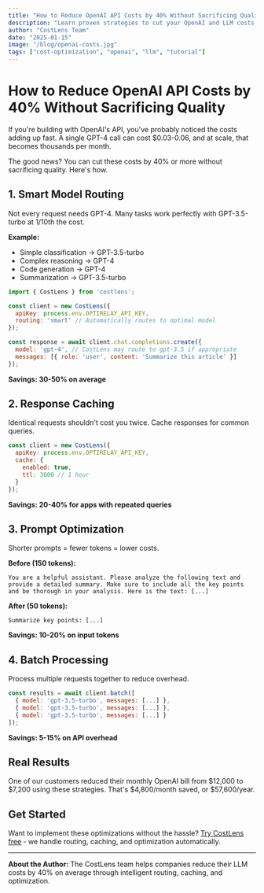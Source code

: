 ```yaml
---
title: "How to Reduce OpenAI API Costs by 40% Without Sacrificing Quality"
description: "Learn proven strategies to cut your OpenAI and LLM costs while maintaining response quality. Real examples and code included."
author: "CostLens Team"
date: "2025-01-15"
image: "/blog/openai-costs.jpg"
tags: ["cost-optimization", "openai", "llm", "tutorial"]
---
```


# How to Reduce OpenAI API Costs by 40% Without Sacrificing Quality

If you're building with OpenAI's API, you've probably noticed the costs adding up fast. A single GPT-4 call can cost $0.03-0.06, and at scale, that becomes thousands per month.

The good news? You can cut these costs by 40% or more without sacrificing quality. Here's how.

## 1. Smart Model Routing

Not every request needs GPT-4. Many tasks work perfectly with GPT-3.5-turbo at 1/10th the cost.

**Example:**
- Simple classification → GPT-3.5-turbo
- Complex reasoning → GPT-4
- Code generation → GPT-4
- Summarization → GPT-3.5-turbo

```javascript
import { CostLens } from 'costlens';

const client = new CostLens({
  apiKey: process.env.OPTIRELAY_API_KEY,
  routing: 'smart' // Automatically routes to optimal model
});

const response = await client.chat.completions.create({
  model: 'gpt-4', // CostLens may route to gpt-3.5 if appropriate
  messages: [{ role: 'user', content: 'Summarize this article' }]
});
```

**Savings: 30-50% on average**

## 2. Response Caching

Identical requests shouldn't cost you twice. Cache responses for common queries.

```javascript
const client = new CostLens({
  apiKey: process.env.OPTIRELAY_API_KEY,
  cache: {
    enabled: true,
    ttl: 3600 // 1 hour
  }
});
```

**Savings: 20-40% for apps with repeated queries**

## 3. Prompt Optimization

Shorter prompts = fewer tokens = lower costs.

**Before (150 tokens):**
```
You are a helpful assistant. Please analyze the following text and provide a detailed summary. Make sure to include all the key points and be thorough in your analysis. Here is the text: [...]
```

**After (50 tokens):**
```
Summarize key points: [...]
```

**Savings: 10-20% on input tokens**

## 4. Batch Processing

Process multiple requests together to reduce overhead.

```javascript
const results = await client.batch([
  { model: 'gpt-3.5-turbo', messages: [...] },
  { model: 'gpt-3.5-turbo', messages: [...] },
  { model: 'gpt-3.5-turbo', messages: [...] }
]);
```

**Savings: 5-15% on API overhead**

## Real Results

One of our customers reduced their monthly OpenAI bill from $12,000 to $7,200 using these strategies. That's $4,800/month saved, or $57,600/year.

## Get Started

Want to implement these optimizations without the hassle? [Try CostLens free](https://costlens.dev) - we handle routing, caching, and optimization automatically.

---

**About the Author:** The CostLens team helps companies reduce their LLM costs by 40% on average through intelligent routing, caching, and optimization.
